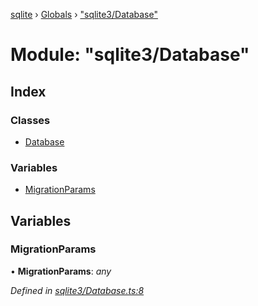 [sqlite](../README.md) › [Globals](../globals.md) › ["sqlite3/Database"](_sqlite3_sqlite3database_.md)

# Module: "sqlite3/Database"

## Index

### Classes

* [Database](../classes/_sqlite3_sqlite3database_.sqlite3database.md)

### Variables

* [MigrationParams](_sqlite3_sqlite3database_.md#migrationparams)

## Variables

###  MigrationParams

• **MigrationParams**: *any*

*Defined in [sqlite3/Database.ts:8](https://github.com/theogravity/sqlite-v3/blob/d520ca5/src/sqlite3/Sqlite3Database.ts#L8)*

